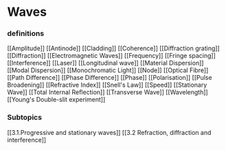 # Waves

### definitions
[[Amplitude]]
[[Antinode]]
[[Cladding]]
[[Coherence]]
[[Diffraction grating]]
[[Diffraction]]
[[Electromagnetic Waves]]
[[Frequency]]
[[Fringe spacing]]
[[Interference]]
[[Laser]]
[[Longitudinal wave]]
[[Material Dispersion]]
[[Modal Dispersion]]
[[Monochromatic Light]]
[[Node]]
[[Optical Fibre]]
[[Path Difference]]
[[Phase Difference]]
[[Phase]]
[[Polarisation]]
[[Pulse Broadening]]
[[Refractive Index]]
[[Snell's Law]]
[[Speed]]
[[Stationary Wave]]
[[Total Internal Reflection]]
[[Transverse Wave]]
[[Wavelength]]
[[Young's Double-slit experiment]]

### Subtopics
[[3.1.Progressive and stationary waves]]
[[3.2 Refraction, diffraction and interference]]
